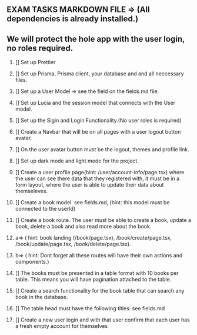 ## EXAM TASKS MARKDOWN FILE => (All dependencies is already installed.)

## We will protect the hole app with the user login, no roles required.

1.  [] Set up Prettier

2.  [] Set up Prisma, Prisma client, your database and and all neccessary files.

3.  [] Set up a User Model => see the field on the fields.md file.

4.  [] Set up Lucia and the session model that connects with the User model.

5.  [] Set up the Sigin and Login Functionality.(No user roles is required)

6.  [] Create a Navbar that will be on all pages with a user logout button
    avatar.

7.  [] On the user avatar button must be the logout, themes and profile link.

8.  [] Set up dark mode and light mode for the project.

9.  [] Create a user profile page(hint: /user/account-info/page.tsx) where the
    user can see there data that they registered with, it must be in a form
    layout, where the user is able to update their data about themseleves.

10. [] Create a book model. see fields.md, (hint: this model must be connected
    to the userId)

11. [] Create a book route. The user must be able to create a book, update a
    book, delete a book and also read more about the book.

12. a=> ( hint: book landing (/book/page.tsx), /book/create/page.tsx,
    /book/update/page.tsx, /book/delete/page.tsx).

13. b=> ( hint: Dont forget all these routes will have their own actions and
    components.)

14. [] The books must be presented in a table format with 10 books per table.
    This means you will have pagination attached to the table.

15. [] Create a search functionality for the book table that can search any book
    in the database.

16. [] The table head must have the following titles: see fields.md

17. [] Create a new user login and with that user confirm that each user has a
    fresh empty account for themselves
